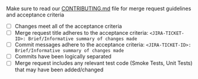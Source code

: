 Make sure to read our [CONTRIBUTING.md](CONTRIBUTING.md) file for merge request guidelines and acceptance criteria

* [ ] Changes meet all of the acceptance criteria
* [ ] Merge request title adheres to the acceptance criteria: `<JIRA-TICKET-ID>: Brief/Informative summary of changes made`
* [ ] Commit messages adhere to the acceptance criteria: `<JIRA-TICKET-ID>: Brief/Informative summary of changes made`
* [ ] Commits have been logically separated
* [ ] Merge request includes any relevant test code (Smoke Tests, Unit Tests) that may have been added/changed